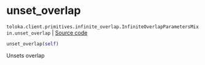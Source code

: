 # unset_overlap
`toloka.client.primitives.infinite_overlap.InfiniteOverlapParametersMixin.unset_overlap` | [Source code](https://github.com/Toloka/toloka-kit/blob/v0.1.25/src/client/primitives/infinite_overlap.py#L38)

```python
unset_overlap(self)
```

Unsets overlap

